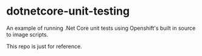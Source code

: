 # dotnetcore-unit-testing

An example of running .Net Core unit tests using Openshift's built in source to image scripts. 

This repo is just for reference.

